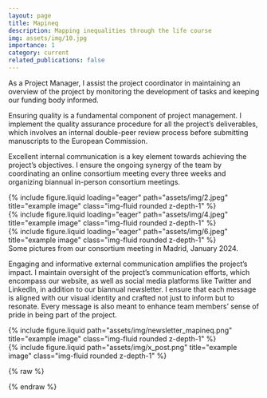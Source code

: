 ```yaml
---
layout: page
title: Mapineq
description: Mapping inequalities through the life course
img: assets/img/10.jpg
importance: 1
category: current
related_publications: false
---
```


As a Project Manager, I assist the project coordinator in maintaining an overview of the project by monitoring the development of tasks and keeping our funding body informed.

Ensuring quality is a fundamental component of project management. I implement the quality assurance procedure for all the project’s deliverables, which involves an internal double-peer review process before submitting manuscripts to the European Commission.

Excellent internal communication is a key element towards achieving the project’s objectives. I ensure the ongoing synergy of the team by coordinating an online consortium meeting every three weeks and organizing biannual in-person consortium meetings.

<div class="row">
    <div class="col-sm mt-3 mt-md-0">
        {% include figure.liquid loading="eager" path="assets/img/2.jpeg" title="example image" class="img-fluid rounded z-depth-1" %}
    </div>
    <div class="col-sm mt-3 mt-md-0">
        {% include figure.liquid loading="eager" path="assets/img/4.jpeg" title="example image" class="img-fluid rounded z-depth-1" %}
    </div>
    <div class="col-sm mt-3 mt-md-0">
        {% include figure.liquid loading="eager" path="assets/img/6.jpeg" title="example image" class="img-fluid rounded z-depth-1" %}
    </div>
</div>
<div class="caption">
    Some pictures from our consortium meeting in Madrid, January 2024.
</div>

Engaging and informative external communication amplifies the project’s impact. I maintain oversight of the project’s communication efforts, which encompass our website, as well as social media platforms like Twitter and LinkedIn, in addition to our biannual newsletter. I ensure that each message is aligned with our visual identity and crafted not just to inform but to resonate. Every message is also meant to enhance team members’ sense of pride in being part of the project.

<div class="row justify-content-sm-center">
    <div class="col-sm-8 mt-3 mt-md-0">
        {% include figure.liquid path="assets/img/newsletter_mapineq.png" title="example image" class="img-fluid rounded z-depth-1" %}
    </div>
    <div class="col-sm-4 mt-3 mt-md-0">
        {% include figure.liquid path="assets/img/x_post.png" title="example image" class="img-fluid rounded z-depth-1" %}
    </div>
</div>
<div class="caption">

</div>

{% raw %}

{% endraw %}
